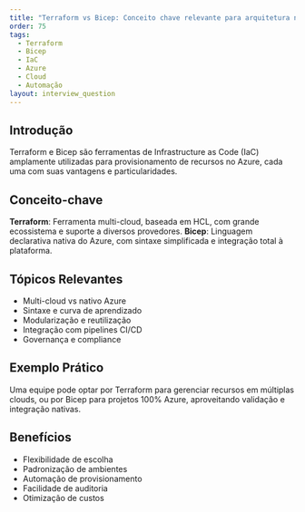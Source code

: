 ```yaml
---
title: "Terraform vs Bicep: Conceito chave relevante para arquitetura no Azure"
order: 75
tags:
  - Terraform
  - Bicep
  - IaC
  - Azure
  - Cloud
  - Automação
layout: interview_question
---
```


## Introdução
Terraform e Bicep são ferramentas de Infrastructure as Code (IaC) amplamente utilizadas para provisionamento de recursos no Azure, cada uma com suas vantagens e particularidades.

## Conceito-chave
**Terraform**: Ferramenta multi-cloud, baseada em HCL, com grande ecossistema e suporte a diversos provedores.
**Bicep**: Linguagem declarativa nativa do Azure, com sintaxe simplificada e integração total à plataforma.

## Tópicos Relevantes
- Multi-cloud vs nativo Azure
- Sintaxe e curva de aprendizado
- Modularização e reutilização
- Integração com pipelines CI/CD
- Governança e compliance

## Exemplo Prático
Uma equipe pode optar por Terraform para gerenciar recursos em múltiplas clouds, ou por Bicep para projetos 100% Azure, aproveitando validação e integração nativas.

## Benefícios
- Flexibilidade de escolha
- Padronização de ambientes
- Automação de provisionamento
- Facilidade de auditoria
- Otimização de custos
